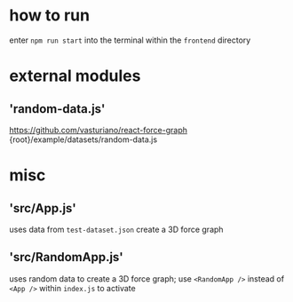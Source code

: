 # how to run

enter `npm run start` into the terminal within the `frontend` directory

# external modules

## 'random-data.js'
https://github.com/vasturiano/react-force-graph
{root}/example/datasets/random-data.js

# misc

## 'src/App.js'

uses data from `test-dataset.json` create a 3D force graph

## 'src/RandomApp.js'

uses random data to create a 3D force graph; use `<RandomApp />` instead of `<App />` within `index.js` to activate